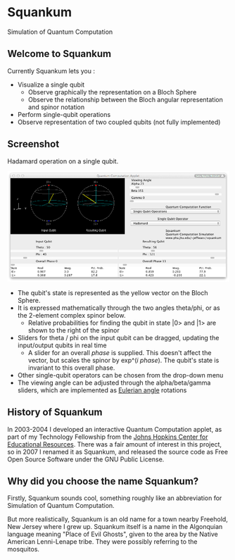 Squankum
========

Simulation of Quantum Computation

Welcome to Squankum
--------
Currently Squankum lets you :

* Visualize a single qubit
    * Observe graphically the representation on a Bloch Sphere
    * Observe the relationship between the Bloch angular representation and spinor notation
* Perform single-qubit operations
* Observe representation of two coupled qubits (not fully implemented)

Screenshot
--------
Hadamard operation on a single qubit.  

![Hadamard operation screenshot](https://github.com/jeffwass/Squankum/raw/master/Screenshot.png)

* The qubit's state is represented as the yellow vector on the Bloch Sphere.
* It is expressed mathematically through the two angles theta/phi, or as the 2-element complex spinor below.
    * Relative probabilities for finding the qubit in state |0> and |1> are shown to the right of the spinor
* Sliders for theta / phi on the input qubit can be dragged, updating the input/output qubits in real time
    * A slider for an overall _phase_ is supplied.  This doesn't affect the vector, but scales the spinor by 
      exp^(_i phase_).  The qubit's state is invariant to this overall phase.
* Other single-qubit operators can be chosen from the drop-down menu
* The viewing angle can be adjusted through the alpha/beta/gamma sliders, which are implemented as [Eulerian angle](http://en.wikipedia.org/wiki/Euler_angles) rotations


History of Squankum
--------
In 2003-2004 I developed an interactive Quantum Computation applet, as part of my Technology Fellowship from the [Johns Hopkins Center for Educational Resources](http://www.cer.jhu.edu). There was a fair amount of interest in this project, so in 2007 I renamed it as Squankum, and released the source code as Free Open Source Software under the GNU Public License.

Why did you choose the name Squankum?
--------

Firstly, Squankum sounds cool, something roughly like an abbreviation for Simulation of Quantum Computation.

But more realistically, Squankum is an old name for a town nearby Freehold, New Jersey where I grew up. Squankum itself is a name in the Algonquian language meaning "Place of Evil Ghosts", given to the area by the Native American Lenni-Lenape tribe. They were possibly referring to the mosquitos. 